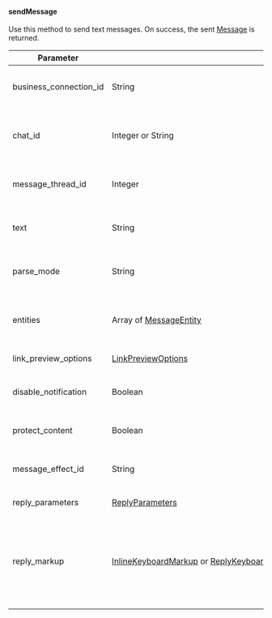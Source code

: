 #### sendMessage

Use this method to send text messages. On success, the sent [Message](https://core.telegram.org/bots/api#message) is returned.

|Parameter|Type|Required|Description|
|---|---|---|---|
|business_connection_id|String|Optional|Unique identifier of the business connection on behalf of which the message will be sent|
|chat_id|Integer or String|Yes|Unique identifier for the target chat or username of the target channel (in the format `@channelusername`)|
|message_thread_id|Integer|Optional|Unique identifier for the target message thread (topic) of the forum; for forum supergroups only|
|text|String|Yes|Text of the message to be sent, 1-4096 characters after entities parsing|
|parse_mode|String|Optional|Mode for parsing entities in the message text. See [formatting options](https://core.telegram.org/bots/api#formatting-options) for more details.|
|entities|Array of [MessageEntity](https://core.telegram.org/bots/api#messageentity)|Optional|A JSON-serialized list of special entities that appear in message text, which can be specified instead of _parse_mode_|
|link_preview_options|[LinkPreviewOptions](https://core.telegram.org/bots/api#linkpreviewoptions)|Optional|Link preview generation options for the message|
|disable_notification|Boolean|Optional|Sends the message [silently](https://telegram.org/blog/channels-2-0#silent-messages). Users will receive a notification with no sound.|
|protect_content|Boolean|Optional|Protects the contents of the sent message from forwarding and saving|
|message_effect_id|String|Optional|Unique identifier of the message effect to be added to the message; for private chats only|
|reply_parameters|[ReplyParameters](https://core.telegram.org/bots/api#replyparameters)|Optional|Description of the message to reply to|
|reply_markup|[InlineKeyboardMarkup](https://core.telegram.org/bots/api#inlinekeyboardmarkup) or [ReplyKeyboardMarkup](https://core.telegram.org/bots/api#replykeyboardmarkup) or [ReplyKeyboardRemove](https://core.telegram.org/bots/api#replykeyboardremove) or [ForceReply](https://core.telegram.org/bots/api#forcereply)|Optional|Additional interface options. A JSON-serialized object for an [inline keyboard](https://core.telegram.org/bots/features#inline-keyboards), [custom reply keyboard](https://core.telegram.org/bots/features#keyboards), instructions to remove a reply keyboard or to force a reply from the user|